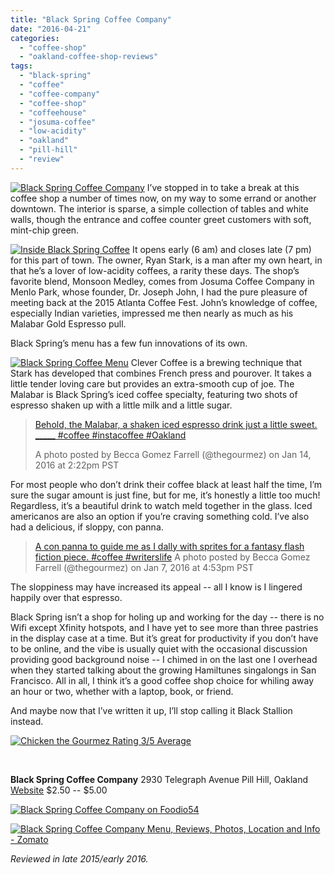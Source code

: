```yaml
---
title: "Black Spring Coffee Company"
date: "2016-04-21"
categories: 
  - "coffee-shop"
  - "oakland-coffee-shop-reviews"
tags: 
  - "black-spring"
  - "coffee"
  - "coffee-company"
  - "coffee-shop"
  - "coffeehouse"
  - "josuma-coffee"
  - "low-acidity"
  - "oakland"
  - "pill-hill"
  - "review"
---
```


[![Black Spring Coffee Company](http://s3.amazonaws.com/thegourmez-wpmedia/2016/04/Black-Spring-Coffee-03-355x500.jpg)](http://s3.amazonaws.com/thegourmez-wpmedia/2016/04/Black-Spring-Coffee-03.jpg) I’ve stopped in to take a break at this coffee shop a number of times now, on my way to some errand or another downtown. The interior is sparse, a simple collection of tables and white walls, though the entrance and coffee counter greet customers with soft, mint-chip green.

[![Inside Black Spring Coffee](http://s3.amazonaws.com/thegourmez-wpmedia/2016/04/Black-Spring-Coffee-01-500x334.jpg)](http://s3.amazonaws.com/thegourmez-wpmedia/2016/04/Black-Spring-Coffee-01.jpg) It opens early (6 am) and closes late (7 pm) for this part of town. The owner, Ryan Stark, is a man after my own heart, in that he’s a lover of low-acidity coffees, a rarity these days. The shop’s favorite blend, Monsoon Medley, comes from Josuma Coffee Company in Menlo Park, whose founder, Dr. Joseph John, I had the pure pleasure of meeting back at the 2015 Atlanta Coffee Fest. John’s knowledge of coffee, especially Indian varieties, impressed me then nearly as much as his Malabar Gold Espresso pull.

Black Spring’s menu has a few fun innovations of its own.

[![Black Spring Coffee Menu](http://s3.amazonaws.com/thegourmez-wpmedia/2016/04/Black-Spring-Coffee-02-500x350.jpg)](http://s3.amazonaws.com/thegourmez-wpmedia/2016/04/Black-Spring-Coffee-02.jpg) Clever Coffee is a brewing technique that Stark has developed that combines French press and pourover. It takes a little tender loving care but provides an extra-smooth cup of joe. The Malabar is Black Spring’s iced coffee specialty, featuring two shots of espresso shaken up with a little milk and a little sugar.

> [Behold, the Malabar, a shaken iced espresso drink just a little sweet. \_\_\_\_\_ #coffee #instacoffee #Oakland](https://www.instagram.com/p/BAiTq84wQuk/)
> 
> A photo posted by Becca Gomez Farrell (@thegourmez) on Jan 14, 2016 at 2:22pm PST

For most people who don’t drink their coffee black at least half the time, I’m sure the sugar amount is just fine, but for me, it’s honestly a little too much! Regardless, it’s a beautiful drink to watch meld together in the glass. Iced americanos are also an option if you’re craving something cold. I’ve also had a delicious, if sloppy, con panna.

> [A con panna to guide me as I dally with sprites for a fantasy flash fiction piece. #coffee #writerslife](https://www.instagram.com/p/BAQjZzGwQoD/) A photo posted by Becca Gomez Farrell (@thegourmez) on Jan 7, 2016 at 4:53pm PST

The sloppiness may have increased its appeal -- all I know is I lingered happily over that espresso.

Black Spring isn’t a shop for holing up and working for the day -- there is no Wifi except Xfinity hotspots, and I have yet to see more than three pastries in the display case at a time. But it’s great for productivity if you don’t have to be online, and the vibe is usually quiet with the occasional discussion providing good background noise -- I chimed in on the last one I overhead when they started talking about the growing Hamiltunes singalongs in San Francisco. All in all, I think it’s a good coffee shop choice for whiling away an hour or two, whether with a laptop, book, or friend.

And maybe now that I’ve written it up, I’ll stop calling it Black Stallion instead.

[![Chicken the Gourmez Rating 3/5 Average](http://s3.amazonaws.com/thegourmez-wpmedia/2009/02/rating_chicken11.gif)](http://s3.amazonaws.com/thegourmez-wpmedia/2009/02/rating_chicken11.gif)

 

**Black Spring Coffee Company** 2930 Telegraph Avenue Pill Hill, Oakland [Website](http://blackspringcoffee.weebly.com/) $2.50 -- $5.00

[![Black Spring Coffee Company on Foodio54](http://foodio54.com/images/badge-2-136a2a.jpg)](http://foodio54.com/restaurant/Oakland-CA/136a2a/Black-Spring-Coffee-Company)

[![Black Spring Coffee Company Menu, Reviews, Photos, Location and Info - Zomato](https://www.zomato.com/logo/17768818/minilink)](https://www.zomato.com/oakland-ca/black-spring-coffee-company-downtown-oakland "View Menu, Reviews, Photos & Information about Black Spring Coffee Company, Downtown Oakland and other Restaurants in Oakland")

_Reviewed in late 2015/early 2016._
